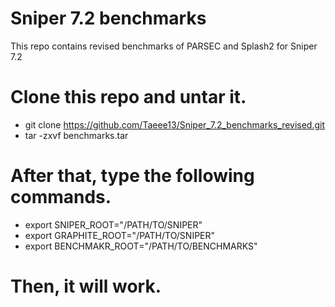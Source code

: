 # Sniper 7.2 benchmarks
This repo contains revised benchmarks of PARSEC and Splash2 for Sniper 7.2

# Clone this repo and untar it.
- git clone https://github.com/Taeee13/Sniper_7.2_benchmarks_revised.git
- tar -zxvf benchmarks.tar

# After that, type the following commands.
- export SNIPER_ROOT="/PATH/TO/SNIPER"
- export GRAPHITE_ROOT="/PATH/TO/SNIPER"
- export BENCHMAKR_ROOT="/PATH/TO/BENCHMARKS"

# Then, it will work.
